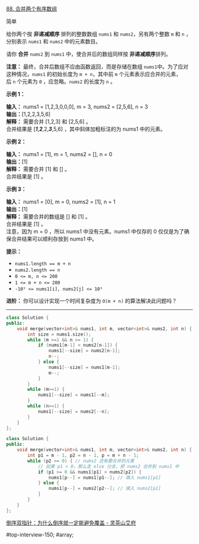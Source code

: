 [88. 合并两个有序数组](https://leetcode.cn/problems/merge-sorted-array/)

简单

给你两个按 **非递减顺序** 排列的整数数组 `nums1` 和 `nums2`，另有两个整数 `m` 和 `n` ，分别表示 `nums1` 和 `nums2` 中的元素数目。

请你 **合并** `nums2` 到 `nums1` 中，使合并后的数组同样按 **非递减顺序**排列。

**注意：** 最终，合并后数组不应由函数返回，而是存储在数组 `nums1`中。为了应对这种情况，`nums1` 的初始长度为 `m + n`，其中前 `m` 个元素表示应合并的元素，后 `n` 个元素为 `0` ，应忽略。`nums2` 的长度为 `n` 。

**示例 1：**

**输入：** nums1 = [1,2,3,0,0,0], m = 3, nums2 = [2,5,6], n = 3  
**输出：**[1,2,2,3,5,6]  
**解释：** 需要合并 [1,2,3] 和 [2,5,6] 。  
合并结果是 [_**1**_,_**2**_,2,_**3**_,5,6] ，其中斜体加粗标注的为 nums1 中的元素。  

**示例 2：**

**输入：** nums1 = [1], m = 1, nums2 = [], n = 0  
**输出：**[1]  
**解释：** 需要合并 [1] 和 [] 。  
合并结果是 [1] 。

**示例 3：**

**输入：** nums1 = [0], m = 0, nums2 = [1], n = 1  
**输出：**[1]  
**解释：** 需要合并的数组是 [] 和 [1] 。  
合并结果是 [1] 。  
注意，因为 m = 0 ，所以 nums1 中没有元素。nums1 中仅存的 0 仅仅是为了确保合并结果可以顺利存放到 nums1 中。

**提示：**

- `nums1.length == m + n`
- `nums2.length == n`
- `0 <= m, n <= 200`
- `1 <= m + n <= 200`
- `-10⁹ <= nums1[i], nums2[j] <= 10⁹`

**进阶：** 你可以设计实现一个时间复杂度为 `O(m + n)` 的算法解决此问题吗？

---- ----
```cpp
class Solution {
public:
    void merge(vector<int>& nums1, int m, vector<int>& nums2, int n) {
        int size = nums1.size();
        while (m >=1 && n >= 1) {
            if (nums1[m-1] < nums2[n-1]) {
                nums1[--size] = nums2[n-1];
                n--;
            } else {
                nums1[--size] = nums1[m-1];
                m--;
            }
        }
        while (m>=1) {
            nums1[--size] = nums1[--m];
        }
        while (n>=1) {
            nums1[--size] = nums2[--n];
        }
    }
};
```

```cpp
class Solution {
public:
    void merge(vector<int>& nums1, int m, vector<int>& nums2, int n) {
        int p1 = m - 1, p2 = n - 1, p = m + n - 1;
        while (p2 >= 0) { // nums2 还有要合并的元素
            // 如果 p1 < 0，那么走 else 分支，把 nums2 合并到 nums1 中
            if (p1 >= 0 && nums1[p1] > nums2[p2]) {
                nums1[p--] = nums1[p1--]; // 填入 nums1[p1]
            } else {
                nums1[p--] = nums2[p2--]; // 填入 nums2[p1]
            }
        }
    }
};
```
[倒序双指针：为什么倒序就一定能避免覆盖 - 灵茶山艾府](https://leetcode.cn/problems/merge-sorted-array/solutions/2385610/dao-xu-shuang-zhi-zhen-wei-shi-yao-dao-x-xxkp/)

#top-interview-150; #array;